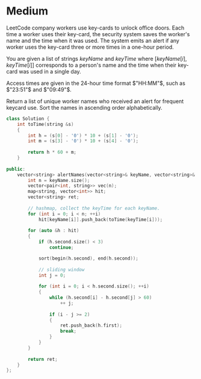 # Medium

LeetCode company workers use key-cards to unlock office doors. Each time a worker uses their key-card, the security system saves the worker's name and the time when it was used. The system emits an alert if any worker uses the key-card three or more times in a one-hour period.

You are given a list of strings $keyName$ and $keyTime$ where $[keyName[i], keyTime[i]]$ corresponds to a person's name and the time when their key-card was used in a single day.

Access times are given in the 24-hour time format $"HH:MM"$, such as $"23:51"$ and $"09:49"$.

Return a list of unique worker names who received an alert for frequent keycard use. Sort the names in ascending order alphabetically.

```cpp
class Solution {
    int toTime(string &s)
    {
        int h = (s[0] - '0') * 10 + (s[1] - '0');
        int m = (s[3] - '0') * 10 + (s[4] - '0');
        
        return h * 60 + m;
    }
    
public:
    vector<string> alertNames(vector<string>& keyName, vector<string>& keyTime) {
        int n = keyName.size();
        vector<pair<int, string>> vec(n);
        map<string, vector<int>> hit;
        vector<string> ret;
        
        // hashmap, collect the keyTime for each keyName.
        for (int i = 0; i < n; ++i)
            hit[keyName[i]].push_back(toTime(keyTime[i]));
        
        for (auto &h : hit)
        {
            if (h.second.size() < 3)
                continue;

            sort(begin(h.second), end(h.second));
            
            // sliding window
            int j = 0;
            
            for (int i = 0; i < h.second.size(); ++i)
            {
                while (h.second[i] - h.second[j] > 60)
                    ++ j;
                
                if (i - j >= 2)
                {
                    ret.push_back(h.first);
                    break;
                }
            }
        }
        
        return ret;
    }
};
```
